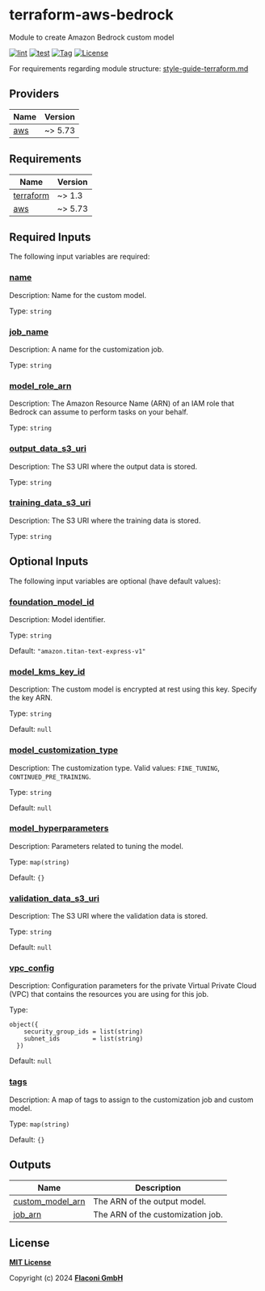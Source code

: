 # terraform-aws-bedrock

Module to create Amazon Bedrock custom model

[![lint](https://github.com/flaconi/terraform-aws-bedrock/workflows/lint/badge.svg)](https://github.com/flaconi/terraform-aws-bedrock/actions?query=workflow%3Alint)
[![test](https://github.com/flaconi/terraform-aws-bedrock/workflows/test/badge.svg)](https://github.com/flaconi/terraform-aws-bedrock/actions?query=workflow%3Atest)
[![Tag](https://img.shields.io/github/tag/flaconi/terraform-aws-bedrock.svg)](https://github.com/flaconi/terraform-aws-bedrock/releases)
[![License](https://img.shields.io/badge/license-MIT-blue.svg)](https://opensource.org/licenses/MIT)

For requirements regarding module structure: [style-guide-terraform.md](https://github.com/Flaconi/devops-docs/blob/master/doc/conventions/style-guide-terraform.md)

<!-- TFDOCS_HEADER_START -->


<!-- TFDOCS_HEADER_END -->

<!-- TFDOCS_PROVIDER_START -->
## Providers

| Name | Version |
|------|---------|
| <a name="provider_aws"></a> [aws](#provider\_aws) | ~> 5.73 |

<!-- TFDOCS_PROVIDER_END -->

<!-- TFDOCS_REQUIREMENTS_START -->
## Requirements

| Name | Version |
|------|---------|
| <a name="requirement_terraform"></a> [terraform](#requirement\_terraform) | ~> 1.3 |
| <a name="requirement_aws"></a> [aws](#requirement\_aws) | ~> 5.73 |

<!-- TFDOCS_REQUIREMENTS_END -->

<!-- TFDOCS_INPUTS_START -->
## Required Inputs

The following input variables are required:

### <a name="input_name"></a> [name](#input\_name)

Description: Name for the custom model.

Type: `string`

### <a name="input_job_name"></a> [job\_name](#input\_job\_name)

Description: A name for the customization job.

Type: `string`

### <a name="input_model_role_arn"></a> [model\_role\_arn](#input\_model\_role\_arn)

Description: The Amazon Resource Name (ARN) of an IAM role that Bedrock can assume to perform tasks on your behalf.

Type: `string`

### <a name="input_output_data_s3_uri"></a> [output\_data\_s3\_uri](#input\_output\_data\_s3\_uri)

Description: The S3 URI where the output data is stored.

Type: `string`

### <a name="input_training_data_s3_uri"></a> [training\_data\_s3\_uri](#input\_training\_data\_s3\_uri)

Description: The S3 URI where the training data is stored.

Type: `string`

## Optional Inputs

The following input variables are optional (have default values):

### <a name="input_foundation_model_id"></a> [foundation\_model\_id](#input\_foundation\_model\_id)

Description: Model identifier.

Type: `string`

Default: `"amazon.titan-text-express-v1"`

### <a name="input_model_kms_key_id"></a> [model\_kms\_key\_id](#input\_model\_kms\_key\_id)

Description: The custom model is encrypted at rest using this key. Specify the key ARN.

Type: `string`

Default: `null`

### <a name="input_model_customization_type"></a> [model\_customization\_type](#input\_model\_customization\_type)

Description: The customization type. Valid values: `FINE_TUNING`, `CONTINUED_PRE_TRAINING`.

Type: `string`

Default: `null`

### <a name="input_model_hyperparameters"></a> [model\_hyperparameters](#input\_model\_hyperparameters)

Description: Parameters related to tuning the model.

Type: `map(string)`

Default: `{}`

### <a name="input_validation_data_s3_uri"></a> [validation\_data\_s3\_uri](#input\_validation\_data\_s3\_uri)

Description: The S3 URI where the validation data is stored.

Type: `string`

Default: `null`

### <a name="input_vpc_config"></a> [vpc\_config](#input\_vpc\_config)

Description: Configuration parameters for the private Virtual Private Cloud (VPC) that contains the resources you are using for this job.

Type:

```hcl
object({
    security_group_ids = list(string)
    subnet_ids         = list(string)
  })
```

Default: `null`

### <a name="input_tags"></a> [tags](#input\_tags)

Description: A map of tags to assign to the customization job and custom model.

Type: `map(string)`

Default: `{}`

<!-- TFDOCS_INPUTS_END -->

<!-- TFDOCS_OUTPUTS_START -->
## Outputs

| Name | Description |
|------|-------------|
| <a name="output_custom_model_arn"></a> [custom\_model\_arn](#output\_custom\_model\_arn) | The ARN of the output model. |
| <a name="output_job_arn"></a> [job\_arn](#output\_job\_arn) | The ARN of the customization job. |

<!-- TFDOCS_OUTPUTS_END -->

## License

**[MIT License](LICENSE)**

Copyright (c) 2024 **[Flaconi GmbH](https://github.com/flaconi)**

